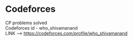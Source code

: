 # Codeforces 
CP problems solved <br>
Codeforces id - who_shivamanand <br>
LINK --> https://codeforces.com/profile/who_shivamanand <br>
